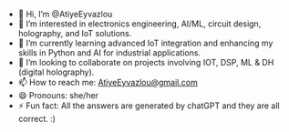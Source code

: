 - 👋 Hi, I’m @AtiyeEyvazlou
- 👀 I’m interested in  electronics engineering, AI/ML, circuit design, holography, and IoT solutions.
- 🌱 I’m currently learning advanced IoT integration and enhancing my skills in Python and AI for industrial applications.
- 💞️ I’m looking to collaborate on projects involving IOT, DSP, ML & DH (digital holography).
- 📫 How to reach me: AtiyeEyvazlou@gmail.com
- 😄 Pronouns: she/her
- ⚡ Fun fact: All the answers are generated by chatGPT and they are all correct. :)

